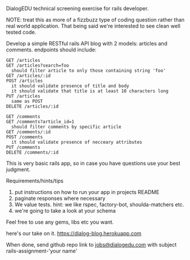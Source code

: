 DialogEDU technical screening exercise for rails developer.

NOTE: treat this as more of a fizzbuzz type of coding question rather than real world application. That being said we're interested to see clean well tested code.


Develop a simple RESTful rails API blog with 2 models: articles and comments.
  endpoints should include:

    GET /articles
    GET /articles?search=foo
      should filter article to only those containing string 'foo'
    GET /articles/:id
    POST /articles
      it should validate presence of title and body
      it should validate that title is at least 10 characters long
    PUT /articles
      same as POST
    DELETE /articles/:id

    GET /comments
    GET /comments?article_id=1
      should filter comments by specific article
    GET /comments/:id
    POST /comments
      it should validate presence of necceary attributes
    PUT /comments
    DELETE /comments/:id

This is very basic rails app, so in case you have questions use your best judgment.

Requirements/hints/tips

  1. put instructions on how to run your app in projects README
  2. paginate responses where necessary
  3. We value tests. hint: we like rspec, factory-bot, shoulda-matchers etc.
  4. we're going to take a look at your schema

Feel free to use any gems, libs etc you want.

here's our take on it. https://dialog-blog.herokuapp.com

When done, send github repo link to jobs@dialogedu.com with subject rails-assignment-'your name'
